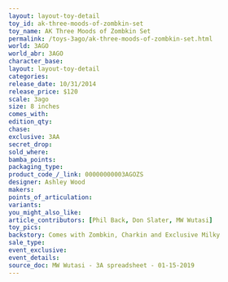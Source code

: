 ```yaml
---
layout: layout-toy-detail 
toy_id: ak-three-moods-of-zombkin-set
toy_name: AK Three Moods of Zombkin Set
permalink: /toys-3ago/ak-three-moods-of-zombkin-set.html
world: 3AGO
world_abr: 3AGO
character_base: 
layout: layout-toy-detail
categories: 
release_date: 10/31/2014
release_price: $120 
scale: 3ago
size: 8 inches
comes_with: 
edition_qty: 
chase: 
exclusive: 3AA
secret_drop: 
sold_where: 
bamba_points: 
packaging_type: 
product_code_/_link: 00000000003AGOZS
designer: Ashley Wood
makers: 
points_of_articulation: 
variants: 
you_might_also_like: 
article_contributors: [Phil Back, Don Slater, MW Wutasi]
toy_pics: 
backstory: Comes with Zombkin, Charkin and Exclusive Milky
sale_type: 
event_exclusive: 
event_details: 
source_doc: MW Wutasi - 3A spreadsheet - 01-15-2019
---
```

